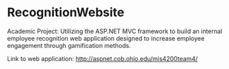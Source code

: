 # RecognitionWebsite
Academic Project: Utilizing the ASP.NET MVC framework to build an internal employee recognition web application designed to increase employee engagement through gamification methods.

Link to web application: http://aspnet.cob.ohio.edu/mis4200team4/
